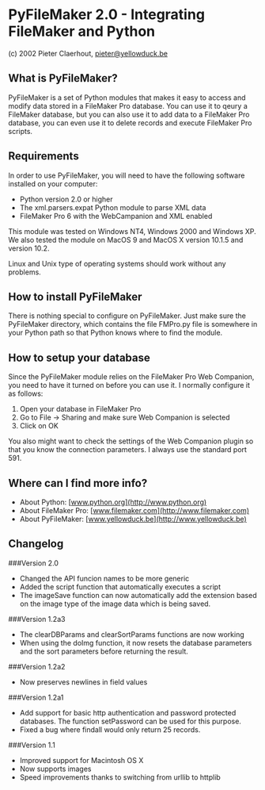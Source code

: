 # PyFileMaker 2.0 - Integrating FileMaker and Python
(c) 2002 Pieter Claerhout, [pieter@yellowduck.be](mailto:pieter@yellowduck.be)

## What is PyFileMaker?

PyFileMaker is a set of Python modules that makes it easy to access and modify
data stored in a FileMaker Pro database. You can use it to qeury a FileMaker
database, but you can also use it to add data to a FileMaker Pro database, you
can even use it to delete records and execute FileMaker Pro scripts.

## Requirements

In order to use PyFileMaker, you will need to have the following software
installed on your computer:

- Python version 2.0 or higher
- The xml.parsers.expat Python module to parse XML data
- FileMaker Pro 6 with the WebCampanion and XML enabled

This module was tested on Windows NT4, Windows 2000 and Windows XP. We also
tested the module on MacOS 9 and MacOS X version 10.1.5 and version 10.2.

Linux and Unix type of operating systems should work without any problems.

## How to install PyFileMaker

There is nothing special to configure on PyFileMaker. Just make sure the
PyFileMaker directory, which contains the file FMPro.py file is somewhere in 
your Python path so that Python knows where to find the module.

## How to setup your database

Since the PyFileMaker module relies on the FileMaker Pro Web Companion, you need
to have it turned on before you can use it. I normally configure it as follows:

   1. Open your database in FileMaker Pro
   2. Go to File -> Sharing and make sure Web Companion is selected
   3. Click on OK

You also might want to check the settings of the Web Companion plugin so that
you know the connection parameters. I always use the standard port 591.

## Where can I find more info?

* About Python: [www.python.org](http://www.python.org)
* About FileMaker Pro: [www.filemaker.com](http://www.filemaker.com)
* About PyFileMaker: [www.yellowduck.be](http://www.yellowduck.be)

## Changelog

###Version 2.0
- Changed the API funcion names to be more generic
- Added the script function that automatically executes a script
- The imageSave function can now automatically add the extension based on the
  image type of the image data which is being saved.

###Version 1.2a3
- The clearDBParams and clearSortParams functions are now working
- When using the doImg function, it now resets the database parameters and
  the sort parameters before returning the result.

###Version 1.2a2
- Now preserves newlines in field values

###Version 1.2a1
- Add support for basic http authentication and password protected databases.
  The function setPassword can be used for this purpose.
- Fixed a bug where findall would only return 25 records.

###Version 1.1
- Improved support for Macintosh OS X
- Now supports images
- Speed improvements thanks to switching from urllib to httplib


